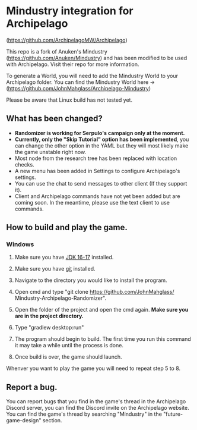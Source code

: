 # Mindustry integration for Archipelago 
(https://github.com/ArchipelagoMW/Archipelago)

 This repo is a fork of Anuken's Mindustry (https://github.com/Anuken/Mindustry) and has been modified to be used with Archipelago. Visit their repo for more information.

 To generate a World, you will need to add the Mindustry World to your Archipelago folder. You can find the Mindustry World here -> (https://github.com/JohnMahglass/Archipelago-Mindustry)

 Please be aware that Linux build has not tested yet.

## What has been changed?

- **Randomizer is working for Serpulo's campaign only at the moment.**
- **Currently, only the "Skip Tutorial" option has been implemented**, you can change the other option in the YAML but they will most likely make the game unstable right now.
- Most node from the research tree has been replaced with location checks.
- A new menu has been added in Settings to configure Archipelago's settings.
- You can use the chat to send messages to other client (If they support it).
- Client and Archipelago commands have not yet been added but are coming soon. In the meantime, please use the text client to use commands.


## How to build and play the game.

### Windows
1. Make sure you have [JDK 16-17](https://adoptium.net/archive.html?variant=openjdk17&jvmVariant=hotspot) installed.

2. Make sure you have [git](https://git-scm.com/download/win) installed.

3. Navigate to the directory you would like to install the program.

4. Open cmd and type "git clone https://github.com/JohnMahglass/   Mindustry-Archipelago-Randomizer".

5. Open the folder of the project and open the cmd again. **Make sure you are in the project directory.**

6. Type "gradlew desktop:run"

7. The program should begin to build. The first time you run this command it may take a while until the process is done.

8. Once build is over, the game should launch.

Whenver you want to play the game you will need to repeat step 5 to 8.



## Report a bug.
You can report bugs that you find in the game's thread in the Archipelago Discord server, you can find the Discord invite on the Archipelago website. You can find the game's thread by searching "Mindustry" in the "future-game-design" section.